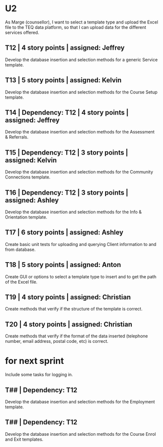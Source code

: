 # U2
As Marge (counsellor), I want to select a template type and upload the Excel
file to the TEQ data platform, so that I can upload data for the different
services offered.

## T12 | 4 story points | assigned: Jeffrey
Develop the database insertion and selection methods for a generic Service template.

## T13 | 5 story points | assigned: Kelvin
Develop the database insertion and selection methods for the Course Setup template. 

## T14 | Dependency: T12 | 4 story points | assigned: Jeffrey
Develop the database insertion and selection methods for the Assessment & Referrals.

## T15 | Dependency: T12 | 3 story points | assigned: Kelvin
Develop the database insertion and selection methods for the Community Connections template.

## T16 | Dependency: T12 | 3 story points | assigned: Ashley
Develop the database insertion and selection methods for the Info & Orientation template.

## T17 | 6 story points | assigned: Ashley
Create basic unit tests for uploading and querying Client information to and from database.

## T18 | 5 story points | assigned: Anton
Create GUI or options to select a template type to insert and to get the path of the Excel file.

## T19 | 4 story points | assigned: Christian
Create methods that verify if the structure of the template is correct.

## T20 | 4 story points | assigned: Christian
Create methods that verify if the format of the data inserted (telephone number, email address, postal code, etc) is correct.

# for next sprint

Include some tasks for logging in.

## T## | Dependency: T12
Develop the database insertion and selection methods for the Employment template.

## T## | Dependency: T12
Develop the database insertion and selection methods for the Course Enrol and Exit templates.

